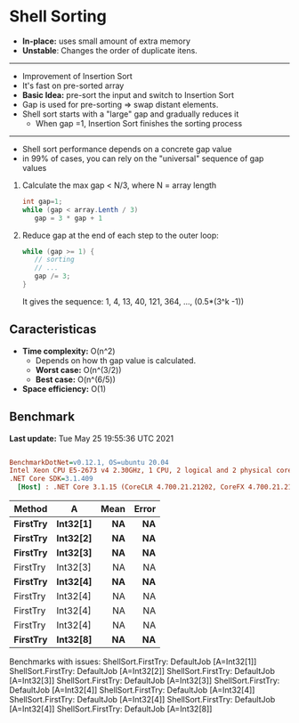 ﻿# Shell Sorting
- **In-place:** uses small amount of extra memory
- **Unstable**: Changes the order of duplicate itens.

---

- Improvement of Insertion Sort
- It's fast on pre-sorted array
- **Basic Idea:** pre-sort the input and switch to Insertion Sort
- Gap is used for pre-sorting => swap distant elements.
- Shell sort starts with a "large" gap and gradually reduces it
  - When gap =1, Insertion Sort finishes the sorting process

---

- Shell sort performance depends on a concrete gap value
- in 99% of cases, you can rely on the "universal" sequence of gap values

1. Calculate the max gap < N/3, where N = array length
   ```csharp
   int gap=1;
   while (gap < array.Lenth / 3) 
      gap = 3 * gap + 1
   ```
1. Reduce gap at the end of each step to the outer loop:
   ```csharp
   while (gap >= 1) {
      // sorting
      // ...
      gap /= 3;
   }
   ```
   It gives the sequence: 1, 4, 13, 40, 121, 364, ..., (0.5*(3^k -1))

## Caracteristicas
- **Time complexity:** O(n^2)
  - Depends on how th gap value is calculated.
  - **Worst case:** O(n^(3/2))
  - **Best case:** O(n^(6/5))
- **Space efficiency:** O(1)

## Benchmark

**Last update:** Tue May 25 19:55:36 UTC 2021

``` ini

BenchmarkDotNet=v0.12.1, OS=ubuntu 20.04
Intel Xeon CPU E5-2673 v4 2.30GHz, 1 CPU, 2 logical and 2 physical cores
.NET Core SDK=3.1.409
  [Host] : .NET Core 3.1.15 (CoreCLR 4.700.21.21202, CoreFX 4.700.21.21402), X64 RyuJIT


```
|   Method |        A | Mean | Error |
|--------- |--------- |-----:|------:|
| **FirstTry** | **Int32[1]** |   **NA** |    **NA** |
| **FirstTry** | **Int32[2]** |   **NA** |    **NA** |
| **FirstTry** | **Int32[3]** |   **NA** |    **NA** |
| FirstTry | Int32[3] |   NA |    NA |
| **FirstTry** | **Int32[4]** |   **NA** |    **NA** |
| FirstTry | Int32[4] |   NA |    NA |
| FirstTry | Int32[4] |   NA |    NA |
| FirstTry | Int32[4] |   NA |    NA |
| **FirstTry** | **Int32[8]** |   **NA** |    **NA** |

Benchmarks with issues:
  ShellSort.FirstTry: DefaultJob [A=Int32[1]]
  ShellSort.FirstTry: DefaultJob [A=Int32[2]]
  ShellSort.FirstTry: DefaultJob [A=Int32[3]]
  ShellSort.FirstTry: DefaultJob [A=Int32[3]]
  ShellSort.FirstTry: DefaultJob [A=Int32[4]]
  ShellSort.FirstTry: DefaultJob [A=Int32[4]]
  ShellSort.FirstTry: DefaultJob [A=Int32[4]]
  ShellSort.FirstTry: DefaultJob [A=Int32[4]]
  ShellSort.FirstTry: DefaultJob [A=Int32[8]]
